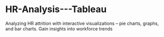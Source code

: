 # HR-Analysis---Tableau
Analyzing HR attrition with interactive visualizations – pie charts, graphs, and bar charts. Gain insights into workforce trends

